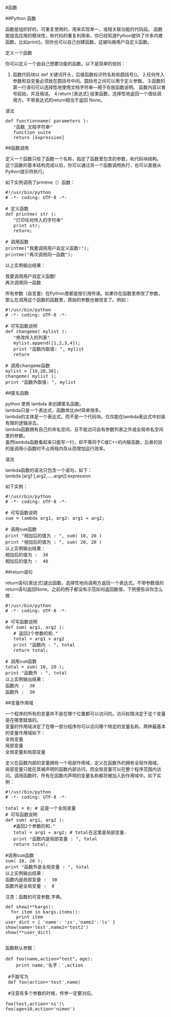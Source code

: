 #函数

##Python 函数

函数是组织好的，可重复使用的，用来实现单一，或相关联功能的代码段。
函数能提高应用的模块性，和代码的重复利用率。你已经知道Python提供了许多内建函数，比如print()。但你也可以自己创建函数，这被叫做用户自定义函数。

定义一个函数

你可以定义一个由自己想要功能的函数，以下是简单的规则：
1. 函数代码块以 def 关键词开头，后接函数标识符名称和圆括号()。
2.任何传入参数和自变量必须放在圆括号中间。圆括号之间可以用于定义参数。
3.函数的第一行语句可以选择性地使用文档字符串—用于存放函数说明。
函数内容以冒号起始，并且缩进。
4.return [表达式] 结束函数，选择性地返回一个值给调用方。不带表达式的return相当于返回 None。

语法
<pre>
def functionname( parameters ):
   "函数_文档字符串"
   function_suite
   return [expression]
</pre>

##函数调用

定义一个函数只给了函数一个名称，指定了函数里包含的参数，和代码块结构。
这个函数的基本结构完成以后，你可以通过另一个函数调用执行，也可以直接从Python提示符执行。

如下实例调用了printme（）函数：

<pre>
#!/usr/bin/python
# -*- coding: UTF-8 -*-
 
# 定义函数
def printme( str ):
   "打印任何传入的字符串"
   print str;
   return;
 
# 调用函数
printme("我要调用用户自定义函数!");
printme("再次调用同一函数");
</pre>

以上实例输出结果：

我要调用用户自定义函数!<br>
再次调用同一函数

所有参数（自变量）在Python里都是按引用传递。如果你在函数里修改了参数，那么在调用这个函数的函数里，原始的参数也被改变了。例如：

<pre>
#!/usr/bin/python
# -*- coding: UTF-8 -*-
 
# 可写函数说明
def changeme( mylist ):
   "修改传入的列表"
   mylist.append([1,2,3,4]);
   print "函数内取值: ", mylist
   return
 
# 调用changeme函数
mylist = [10,20,30];
changeme( mylist );
print "函数外取值: ", mylist
</pre>


##匿名函数

python 使用 lambda 来创建匿名函数。<br>
lambda只是一个表达式，函数体比def简单很多。<br>
lambda的主体是一个表达式，而不是一个代码块。仅仅能在lambda表达式中封装有限的逻辑进去。<br>
lambda函数拥有自己的命名空间，且不能访问自有参数列表之外或全局命名空间里的参数。<br>
虽然lambda函数看起来只能写一行，却不等同于C或C++的内联函数，后者的目的是调用小函数时不占用栈内存从而增加运行效率。<br>

语法

lambda函数的语法只包含一个语句，如下：<br>
lambda [arg1 [,arg2,.....argn]]:expression

如下实例：
<pre>
#!/usr/bin/python
# -*- coding: UTF-8 -*-
 
# 可写函数说明
sum = lambda arg1, arg2: arg1 + arg2;
 
# 调用sum函数
print "相加后的值为 : ", sum( 10, 20 )
print "相加后的值为 : ", sum( 20, 20 )
以上实例输出结果：
相加后的值为 :  30
相加后的值为 :  40
</pre>

##return语句

return语句[表达式]退出函数，选择性地向调用方返回一个表达式。不带参数值的return语句返回None。之前的例子都没有示范如何返回数值，下例便告诉你怎么做：

<pre>
#!/usr/bin/python
# -*- coding: UTF-8 -*-
 
# 可写函数说明
def sum( arg1, arg2 ):
   # 返回2个参数的和."
   total = arg1 + arg2
   print "函数内 : ", total
   return total;
 
# 调用sum函数
total = sum( 10, 20 );
print "函数外 : ", total 
以上实例输出结果：
函数内 :  30
函数外 :  30
</pre>

##变量作用域

一个程序的所有的变量并不是在哪个位置都可以访问的。访问权限决定于这个变量是在哪里赋值的。<br>
变量的作用域决定了在哪一部分程序你可以访问哪个特定的变量名称。两种最基本的变量作用域如下：<br>
全局变量 <br>
局部变量<br>
全局变量和局部变量<br>

定义在函数内部的变量拥有一个局部作用域，定义在函数外的拥有全局作用域。
局部变量只能在其被声明的函数内部访问，而全局变量可以在整个程序范围内访问。调用函数时，所有在函数内声明的变量名称都将被加入到作用域中。如下实例：

<pre>
#!/usr/bin/python
# -*- coding: UTF-8 -*-

total = 0; # 这是一个全局变量
# 可写函数说明
def sum( arg1, arg2 ):
   #返回2个参数的和."
   total = arg1 + arg2; # total在这里是局部变量.
   print "函数内是局部变量 : ", total
   return total;
 
#调用sum函数
sum( 10, 20 );
print "函数外是全局变量 : ", total 
以上实例输出结果：
函数内是局部变量 :  30
函数外是全局变量 :  0
</pre>



注意：函数的可变参数,字典。

<pre>
def show(**kargs):
  for item in kargs.items():
    print item
user_dict = { 'name': 'zs','name2':'ls' }
show(name='test',name2='test2')
show(**user_dict)

</pre>

函数默认参数：

<pre>
def foo(name,action="test"，age):
    print name,'名字：',action
   
 #不能写为
 def foo(action='test',name)
 
 #注意有多个参数的时候，传参一定要对应。

foo(test,action='ni')\
foo(age=10,action='nimen')
 </pre>
    